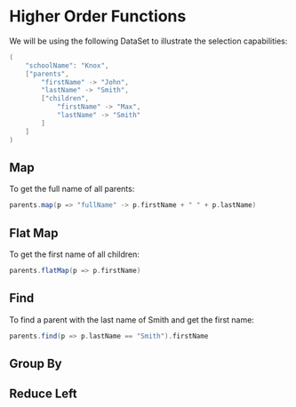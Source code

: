 # Higher Order Functions

We will be using the following DataSet to illustrate the selection capabilities:

```Scala
(
    "schoolName": "Knox",
    ["parents",
        "firstName" -> "John",
        "lastName" -> "Smith",
        ["children",
            "firstName" -> "Max",
            "lastName" -> "Smith"
        ]
    ]
)
```

## Map
To get the full name of all parents:

```Scala
parents.map(p => "fullName" -> p.firstName + " " + p.lastName)
```

## Flat Map
To get the first name of all children:

```Scala
parents.flatMap(p => p.firstName)
```

## Find
To find a parent with the last name of Smith and get the first name:

```Scala
parents.find(p => p.lastName == "Smith").firstName
```

## Group By

## Reduce Left

